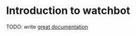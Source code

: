 # Introduction to watchbot

TODO: write [great documentation](http://jacobian.org/writing/great-documentation/what-to-write/)
